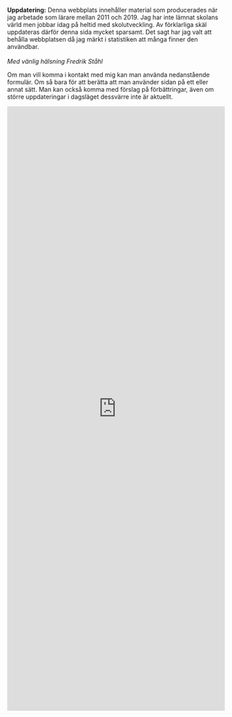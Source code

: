 <!-- Se kopia för hur denna sida var innan -->

**Uppdatering:** Denna webbplats innehåller material som producerades när jag arbetade som lärare mellan 2011 och 2019. Jag har inte lämnat skolans värld men jobbar idag på heltid med skolutveckling. Av förklarliga skäl uppdateras därför denna sida mycket sparsamt. Det sagt har jag valt att behålla webbplatsen då jag märkt i statistiken att många finner den användbar. <br> <br> *Med vänlig hälsning Fredrik Ståhl*

Om man vill komma i kontakt med mig kan man använda nedanstående formulär. Om så bara för att berätta att man använder sidan på ett eller annat sätt. Man kan också komma med förslag på förbättringar, även om större uppdateringar i dagsläget dessvärre inte är aktuellt. 

<div class="gformular">
<iframe src="https://docs.google.com/forms/d/e/1FAIpQLSew_1nG0Mgg1FzJSxKFf3lI-FokpGXs0tHD2ZtjAIatoorsFA/viewform?embedded=true" width="100%" height="1400" frameborder="0" marginheight="0" marginwidth="0">Läser in …</iframe>
</div>
